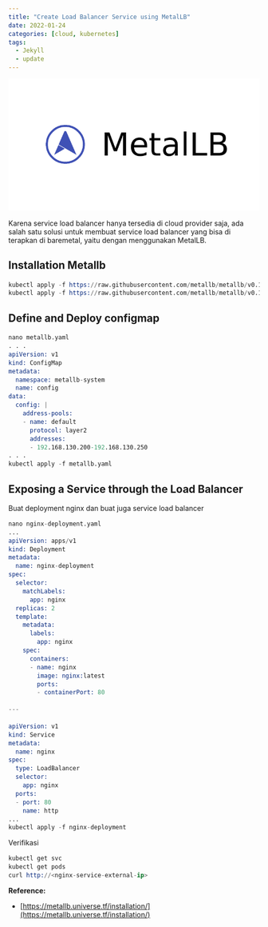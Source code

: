 ```yaml
---
title: "Create Load Balancer Service using MetalLB"
date: 2022-01-24
categories: [cloud, kubernetes]
tags:
  - Jekyll
  - update
---
```

<img src="/assets/images/metallb-logo.png">

Karena service load balancer hanya tersedia di cloud provider saja, ada salah satu solusi untuk membuat service load balancer yang bisa di terapkan di baremetal, yaitu dengan menggunakan MetalLB.

## Installation Metallb
```s
kubectl apply -f https://raw.githubusercontent.com/metallb/metallb/v0.11.0/manifests/namespace.yaml
kubectl apply -f https://raw.githubusercontent.com/metallb/metallb/v0.11.0/manifests/metallb.yaml
```

## Define and Deploy configmap
```s
nano metallb.yaml
. . .
apiVersion: v1
kind: ConfigMap
metadata:
  namespace: metallb-system
  name: config
data:
  config: |
    address-pools:
    - name: default
      protocol: layer2
      addresses:
      - 192.168.130.200-192.168.130.250
. . .
kubectl apply -f metallb.yaml
```

## Exposing a Service through the Load Balancer

Buat deployment nginx dan buat juga service load balancer

```s
nano nginx-deployment.yaml
...
apiVersion: apps/v1
kind: Deployment
metadata:
  name: nginx-deployment
spec:
  selector:
    matchLabels:
      app: nginx
  replicas: 2
  template:
    metadata:
      labels:
        app: nginx
    spec:
      containers:
      - name: nginx
        image: nginx:latest
        ports:
        - containerPort: 80

---

apiVersion: v1
kind: Service
metadata:
  name: nginx
spec:
  type: LoadBalancer
  selector:
    app: nginx
  ports:
  - port: 80
    name: http
...
kubectl apply -f nginx-deployment
```

Verifikasi 
```s
kubectl get svc
kubectl get pods
curl http://<nginx-service-external-ip>
```

**Reference:**
* [https://metallb.universe.tf/installation/](https://metallb.universe.tf/installation/)

